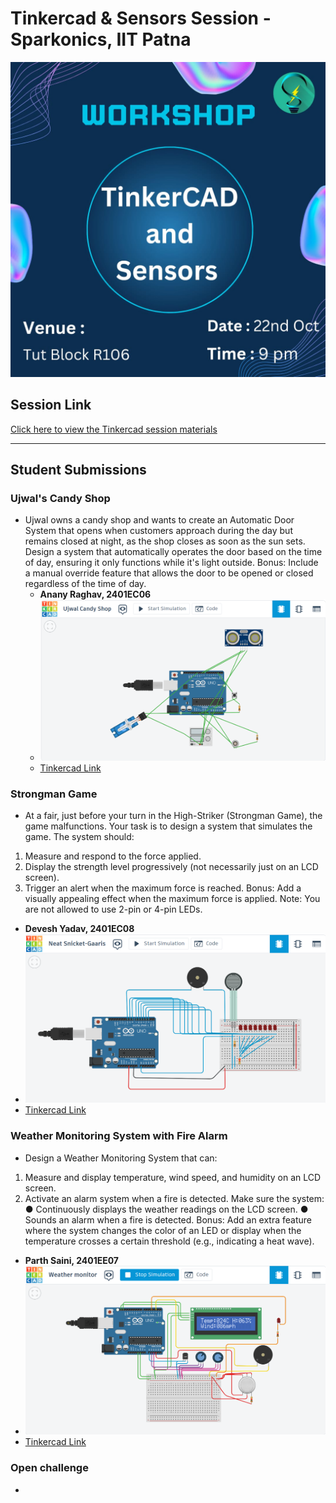 # Tinkercad & Sensors Session - Sparkonics, IIT Patna

![Session Banner](Images/Poster.jpg) <!-- Replace with the actual path if different -->

## Session Link
[Click here to view the Tinkercad session materials](TinkerCAD&Sensors.pptx)

---

## Student Submissions

### Ujwal's Candy Shop 
- Ujwal owns a candy shop and wants to create an Automatic Door System that opens when
customers approach during the day but remains closed at night, as the shop closes as soon as
the sun sets. Design a system that automatically operates the door based on the time of day,
ensuring it only functions while it's light outside.
Bonus: Include a manual override feature that allows the door to be opened or closed
regardless of the time of day.
  - **Anany Raghav, 2401EC06**
  - ![pic](Images/Ujwal's_candy_shop_by.png)
  - [Tinkercad Link](https://www.tinkercad.com/things/iYO3dTtDCBf-ujwal-candy-shop?sharecode=6AeTYkzfgscu6UrNtH6ZKLv5kKY41-dgoUNu85N3f0o)

### Strongman Game
- At a fair, just before your turn in the High-Striker (Strongman Game), the game malfunctions.
Your task is to design a system that simulates the game.
The system should:
1. Measure and respond to the force applied.
2. Display the strength level progressively (not necessarily just on an LCD screen).
3. Trigger an alert when the maximum force is reached.
Bonus: Add a visually appealing effect when the maximum force is applied.
Note: You are not allowed to use 2-pin or 4-pin LEDs.

 - **Devesh Yadav, 2401EC08**
 - ![pic](Images/Strongman.png)
 - [Tinkercad Link](https://www.tinkercad.com/things/4Zyj8a14uh5-neat-snicket-gaaris)

### Weather Monitoring System with Fire Alarm
- Design a Weather Monitoring System that can:
1. Measure and display temperature, wind speed, and humidity on an LCD screen.
2. Activate an alarm system when a fire is detected.
Make sure the system:
● Continuously displays the weather readings on the LCD screen.
● Sounds an alarm when a fire is detected.
Bonus: Add an extra feature where the system changes the color of an LED or display when
the temperature crosses a certain threshold (e.g., indicating a heat wave).

 - **Parth Saini, 2401EE07**
 - ![pic](Images/Weather_monitoring_system.png)
 - [Tinkercad Link](https://www.tinkercad.com/things/09vKL9oIg2f-weather-monitor)


### Open challenge
-
